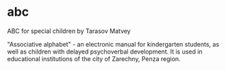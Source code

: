 # abc
ABC for special children by Tarasov Matvey

"Associative alphabet" - an electronic manual for kindergarten students, 
as well as children with delayed psychoverbal development. 
It is used in educational institutions of the city of Zarechny, Penza region.